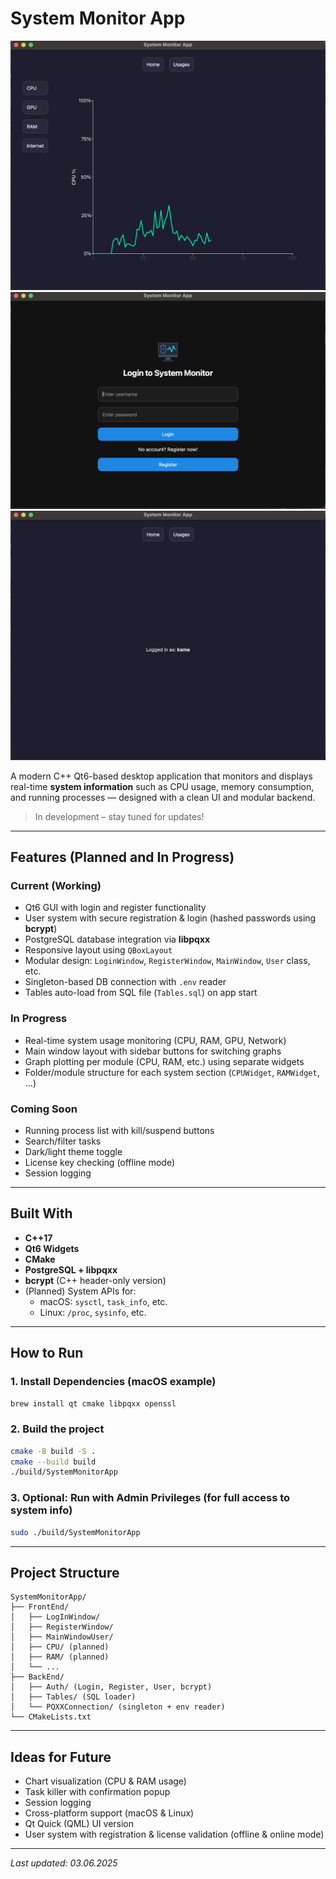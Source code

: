 # System Monitor App


<p align="center">
  <img src="screenshots/cpuusage.png" width="600"/>
  <img src="screenshots/loginscreen.png" width="600"/>
  <img src="screenshots/mainwindow.png" width="600"/>
  
</p>



A modern C++ Qt6-based desktop application that monitors and displays real-time **system information** such as CPU usage, memory consumption, and running processes — designed with a clean UI and modular backend.

> In development – stay tuned for updates!
---

##  Features (Planned and In Progress)

### Current (Working)
- Qt6 GUI with login and register functionality
- User system with secure registration & login (hashed passwords using **bcrypt**)
- PostgreSQL database integration via **libpqxx**
- Responsive layout using `QBoxLayout`
- Modular design: `LoginWindow`, `RegisterWindow`, `MainWindow`, `User` class, etc.
- Singleton-based DB connection with `.env` reader
- Tables auto-load from SQL file (`Tables.sql`) on app start

### In Progress
- Real-time system usage monitoring (CPU, RAM, GPU, Network)
- Main window layout with sidebar buttons for switching graphs
- Graph plotting per module (CPU, RAM, etc.) using separate widgets
- Folder/module structure for each system section (`CPUWidget`, `RAMWidget`, ...)

### Coming Soon
- Running process list with kill/suspend buttons
- Search/filter tasks
- Dark/light theme toggle
- License key checking (offline mode)
- Session logging

---

##  Built With

- **C++17**
- **Qt6 Widgets**
- **CMake**
- **PostgreSQL + libpqxx**
- **bcrypt** (C++ header-only version)
- (Planned) System APIs for:
  - macOS: `sysctl`, `task_info`, etc.
  - Linux: `/proc`, `sysinfo`, etc.

---

##  How to Run

### 1. Install Dependencies (macOS example)

```bash
brew install qt cmake libpqxx openssl
```

### 2. Build the project

```bash
cmake -B build -S .
cmake --build build
./build/SystemMonitorApp
```

### 3. Optional: Run with Admin Privileges (for full access to system info)

```bash
sudo ./build/SystemMonitorApp
```

---

## Project Structure

```
SystemMonitorApp/
├── FrontEnd/
│   ├── LogInWindow/
│   ├── RegisterWindow/
│   ├── MainWindowUser/
│   ├── CPU/ (planned)
│   ├── RAM/ (planned)
│   └── ...
├── BackEnd/
│   ├── Auth/ (Login, Register, User, bcrypt)
│   ├── Tables/ (SQL loader)
│   └── PQXXConnection/ (singleton + env reader)
└── CMakeLists.txt
```

---

## Ideas for Future

- Chart visualization (CPU & RAM usage)
- Task killer with confirmation popup
- Session logging
- Cross-platform support (macOS & Linux)
- Qt Quick (QML) UI version
- User system with registration & license validation (offline & online mode)

---

_Last updated: 03.06.2025_
